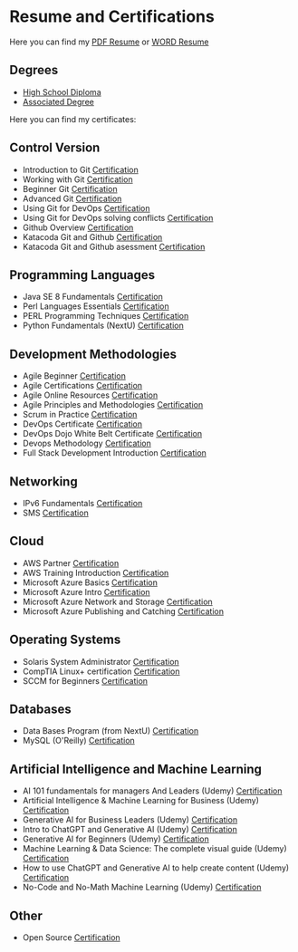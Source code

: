 # Resume and Certifications

Here you can find my 
[PDF Resume](resume/Jose_Daniel_Rodríguez_Sánchez_english_resume_2024_details.pdf) or
[WORD Resume](resume/Jose_Daniel_Rodríguez_Sánchez_english_resume_2024_details.docx)

## Degrees
- [High School Diploma](certificates/Bachiller_medio_jose_daniel_rodriguez_sanchez.pdf)
- [Associated Degree](certificates/tecnico_electronica_jose_daniel_rodriguez_sanchez.pdf)

Here you can find my certificates:

## Control Version
- Introduction to Git [Certification](certificates/Introduction%20to%20Git.pdf)
- Working with Git [Certification](certificates/Working%20with%20Git.pdf)
- Beginner Git [Certification](certificates/Beginner%20Git.pdf)
- Advanced Git [Certification](certificates/Advanced%20Git.pdf)
- Using Git for DevOps [Certification](certificates/Using%20Git%20for%20DevOps.pdf)
- Using Git for DevOps solving conflicts [Certification](certificates/Using%20Git%20for%20DevOps_conflicts.pdf)
- Github Overview [Certification](certificates/Github%20Overview.pdf)
- Katacoda Git and Github [Certification](certificates/Katacoda%20Git%20and%20Github.pdf)
- Katacoda Git and Github asessment [Certification](certificates/Katacoda%20Git%20and%20Github%20asessment.pdf)



## Programming Languages
- Java SE 8 Fundamentals [Certification](certificates/Java%20SE%208%20Fundamentals.pdf)
- Perl Languages Essentials [Certification](certificates/Perl%20Languages%20Essentials.pdf)
- PERL Programming Techniques [Certification](certificates/PERL%20Programming%20Techniques.pdf)
- Python Fundamentals (NextU) [Certification](https://www.credential.net/0b63ffdb-c2f9-4caf-9f20-4e81c6b9b2cd#gs.geru4j)

## Development Methodologies
- Agile Beginner [Certification](certificates/Agile%20Beginner.pdf)
- Agile Certifications [Certification](certificates/Agile%20Certifications.pdf)
- Agile Online Resources [Certification](certificates/Agile%20Online%20Resources.pdf)
- Agile Principles and Methodologies [Certification](certificates/Agile%20Principles%20and%20Methodologies.pdf)
- Scrum in Practice [Certification](certificates/Scrum%20in%20practice%20-%20an%20pverview.pdf)
- DevOps Certificate [Certification](certificates/DevOps%20Certificate.pdf)
- DevOps Dojo White Belt Certificate [Certification](certificates/DevOps%20Dojo%20White%20Belt%20Certificate.pdf)
- Devops Methodology [Certification](certificates/Devops%20Methodology.pdf)
- Full Stack Development Introduction [Certification](certificates/Full%20Stack%20Development%20Intro.pdf)

## Networking
- IPv6 Fundamentals [Certification](certificates/Diploma_IPv6_Fundamentals.pdf)
- SMS [Certification](certificates/Diploma_SMS_Daniel_Rodriguez.pdf)

## Cloud
- AWS Partner [Certification](certificates/AWS%20Partner.pdf)
- AWS Training Introduction [Certification](certificates/AWS%20Training%20Introduction.pdf)
- Microsoft Azure Basics [Certification](certificates/Microsoft%20Azure%20Basics.pdf)
- Microsoft Azure Intro [Certification](certificates/Microsoft%20Azure%20Intro.pdf)
- Microsoft Azure Network and Storage [Certification](certificates/Microsoft%20Azure%20Network%20and%20Storage.pdf)
- Microsoft Azure Publishing and Catching [Certification](certificates/Microsoft%20Azure%20Publishing%20and%20Catching.pdf)

## Operating Systems
- Solaris System Administrator [Certification](certificates/certificate_System_admin_Solaris_10.pdf)
- CompTIA Linux+ certification [Certification](certificates/Dani_CompTIA%20Linux+_ce_certificate.pdf)
- SCCM for Beginners [Certification](certificates/SCCMForBeginners.pdf) 

## Databases
- Data Bases Program (from NextU) [Certification](certificates/Next_U_certificado_Base_de_Datos.pdf)
- MySQL (O'Reilly) [Certification](certificates/MySQL_Certificate_Daniel_Rodriguez.pdf)

## Artificial Intelligence and Machine Learning
- AI 101 fundamentals for managers And Leaders (Udemy) [Certification](certificates/AI%20101%20fundamentals%20for%20managers%20And%20Leaders%20certificate.pdf)
- Artificial Intelligence & Machine Learning for Business (Udemy) [Certification](certificates/Artificial%20Intelligence%20&%20Machine%20Learning%20for%20Business.pdf)
- Generative AI for Business Leaders (Udemy) [Certification](certificates/Generative_AI_for_Business_Leaders.pdf)
- Intro to ChatGPT and Generative AI (Udemy) [Certification](certificates/Intro%20to%20ChatGPT%20and%20Generative%20AI.pdf)
- Generative AI for Beginners (Udemy) [Certification](certificates/Generative_AI_for_Beginners.pdf)
- Machine Learning & Data Science: The complete visual guide (Udemy) [Certification](certificates/Machine_Learning_and_Data_Science_The_Complete_Visual_Guide_Daniel_Rodriguez.pdf)
- How to use ChatGPT and Generative AI to help create content (Udemy) [Certification](certificates/How_to_use_ChatGPT_and_Generative_AI_to_help_create_content_certificate.pdf)
- No-Code and No-Math Machine Learning (Udemy) [Certification](certificates/No-Code_and_No-Math_Machine_Learning_Certificate.pdf)
  
## Other
- Open Source [Certification](certificates/Open%20Source.pdf)

